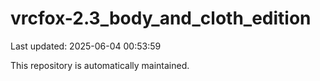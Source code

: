 # vrcfox-2.3_body_and_cloth_edition

Last updated: 2025-06-04 00:53:59

This repository is automatically maintained.
